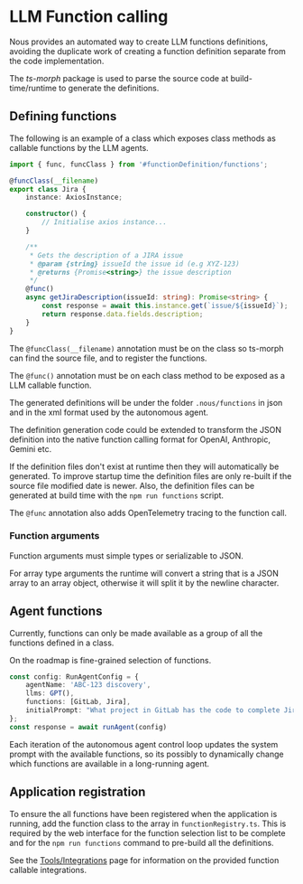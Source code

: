 # LLM Function calling

Nous provides an automated way to create LLM functions definitions, avoiding the duplicate work of creating a function definition separate from the code implementation. 

The *ts-morph* package is used to parse the source code at build-time/runtime to generate the definitions.

## Defining functions

The following is an example of a class which exposes class methods as callable functions by the LLM agents.

```typescript
import { func, funcClass } from '#functionDefinition/functions';

@funcClass(__filename)
export class Jira {
    instance: AxiosInstance;

    constructor() {
        // Initialise axios instance...
    }

    /**
     * Gets the description of a JIRA issue
     * @param {string} issueId the issue id (e.g XYZ-123)
     * @returns {Promise<string>} the issue description
     */
    @func()
    async getJiraDescription(issueId: string): Promise<string> {
        const response = await this.instance.get(`issue/${issueId}`);
        return response.data.fields.description;
    }
}
```

The `@funcClass(__filename)` annotation must be on the class so ts-morph can find the source file, and to register the functions.

The `@func()` annotation must be on each class method to be exposed as a LLM callable function.

The generated definitions will be under the folder `.nous/functions`  in json and in the xml format used by the autonomous agent.

The definition generation code could be extended to transform the JSON definition into the native function calling format for OpenAI, Anthropic, Gemini etc.

If the definition files don't exist at runtime then they will automatically be generated. To improve startup time
the definition files are only re-built if the source file modified date is newer. Also, the definition files can be generated
at build time with the `npm run functions` script.

The `@func` annotation also adds OpenTelemetry tracing to the function call.

### Function arguments

Function arguments must simple types or serializable to JSON. 

For array type arguments the runtime will convert a string that is a JSON array to an array object, otherwise it will split it by the newline character.

## Agent functions

Currently, functions can only be made available as a group of all the functions defined in a class.

On the roadmap is fine-grained selection of functions.

```typescript
const config: RunAgentConfig = {
    agentName: 'ABC-123 discovery',
    llms: GPT(),
    functions: [GitLab, Jira],
    initialPrompt: "What project in GitLab has the code to complete Jira ABC-123?",
};
const response = await runAgent(config)
```

Each iteration of the autonomous agent control loop updates the system prompt with the available functions,
so its possibly to dynamically change which functions are available in a long-running agent.

## Application registration

To ensure the all functions have been registered when the application is running, add the function class to the array in `functionRegistry.ts`.
This is required by the web interface for the function selection list to be complete and for the `npm run functions` command to pre-build all the definitions.

See the [Tools/Integrations](integrations.md) page for information on the provided function callable integrations.
